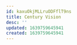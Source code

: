```yaml
---
id: kaxuOkjMLLruODFflT9ns
title: Century Vision
desc: ''
updated: 1639759645941
created: 1639759645941
---
```


